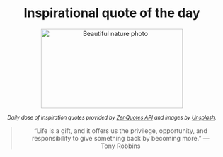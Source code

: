 
<div align="center">

# Inspirational quote of the day

<img src="./data/photo.jpeg" alt="Beautiful nature photo" width="320" height="180">

<sub><i>Daily dose of inspiration quotes provided by [ZenQuotes API](https://zenquotes.io/) and images by [Unsplash](https://unsplash.com/).</i></sub>


<blockquote>&ldquo;Life is a gift, and it offers us the privilege, opportunity, and responsibility to give something back by becoming more.&rdquo; &mdash; <footer>Tony Robbins</footer></blockquote>

</div>
